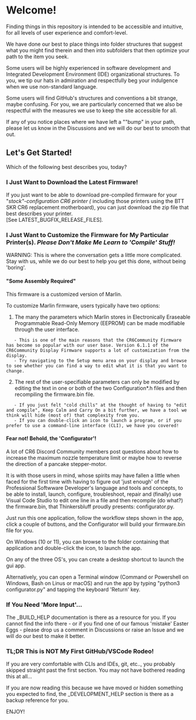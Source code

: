 # Welcome!

Finding things in this repository is intended to be accessible and intuitive, for all levels of user experience and comfort-level.  

We have done our best to place things into folder structures that suggest what you might find therein and then into subfolders that then optimize your path to the item you seek.

Some users will be highly experienced in software development and Integrated Development Environment (IDE) organizational structures.  To you, we tip our hats in admiration and respectfully beg your indulgence when we use non-standard language.

Some users will find GitHub's structures and conventions a bit strange, maybe confusing.  For you, we are particularly concerned that we also be respectful with the measures we use to keep the site accessible for all.  

If any of you notice places where we have left a ""bump" in your path, please let us know in the Discussions and we will do our best to smooth that out.

## Let's Get Started!

Which of the following best describes you, today?

### I Just Want to Download the Latest Firmware!
If you just want to be able to download pre-compiled firmware for your "*stock"-configuration CR6 printer (* including those printers using the BTT SKR CR6 replacement motherboard), you can just download the zip file that best describes your printer.  
[See LATEST_BUGFIX_RELEASE_FILES].

### I Just Want to Customize the Firmware for My Particular Printer(s).  _Please Don't Make Me Learn to 'Compile' Stuff!_
WARNING: This is where the conversation gets a little more complicated.  Stay with us, while we do our best to help you get this done, without being 'boring'.

#### "Some Assembly Required"
This firmware is a customized version of Marlin.

To customize Marlin firmware, users typically have two options:
1. The many the parameters which Marlin stores in Electronically Eraseable Programmable Read-Only Memory (EEPROM) can be made modifiable through the user interface. 
``` 
   - This is one of the main reasons that the CR6Community Firmware has become so popular with our user base. Version 6.1.1 of the CR6Community Display Firmware supports a lot of customization from the display. 
   - Try navigating to the Setup menu area on your display and browse to see whether you can find a way to edit what it is that you want to change.
```
2. The rest of the user-specifiable parameters can only be modified by editing the text in one or both of the two Configuration*.h files and then recompiling the firmware.bin file.
```
   - If you just felt "cold chills" at the thought of having to "edit and compile", Keep Calm and Carry On a bit further, we have a tool we think will hide (most of) that complexity from you.  
   - If you can double-click an icon to launch a program, or if you prefer to use a command-line interface (CLI), we have you covered!
```
#### Fear not!  Behold, the 'Configurator'!
A lot of CR6 Discord Community members post questions about how to increase the maximum nozzle temperature limit or maybe how to reverse the direction of a pancake stepper-motor.

It is with those users in mind, whose spirits may have fallen a little when faced for the first time with having to figure out 'just enough' of the Professional Softwware Developer's language and tools and concepts, to be able to install, launch, configure, troubleshoot, repair and (finally) use Visual Code Studio to edit one line in a file and then recompile (do what?) the firmware.bin, that Thinkersbluff proudly presents: configurator.py.

Just run this one application, follow the workflow steps shown in the app, click a couple of buttons, and the Configurator will build your firmware.bin file for you.

On Windows (10 or 11), you can browse to the folder containing that application and double-click the icon, to launch the app.

On any of the three OS's, you can create a desktop shortcut to launch the gui app.

Alternatively, you can open a Terminal window (Command or Powershell on Windows, Bash on Linus or macOS) and run the app by typing "python3 configurator.py" and tapping the keyboard 'Return' key.

### If You Need 'More Input'...
The _BUILD_HELP documentation is there as a resource for you.
If you cannot find the info there - or if you find one of our famous 'mistake' Easter Eggs - please drop us a comment in Discussions or raise an Issue and we will do our best to make it better.

### TL;DR This is NOT My First GitHub/VSCode Rodeo!

If you are very comfortable with CLIs and IDEs, git, etc.., you probably skipped straight past the first section. You may not have bothered reading this at all...

If you are now reading this because we have moved or hidden something you expected to find, the _DEVELOPMENT_HELP section is there as a backup reference for you.

ENJOY!